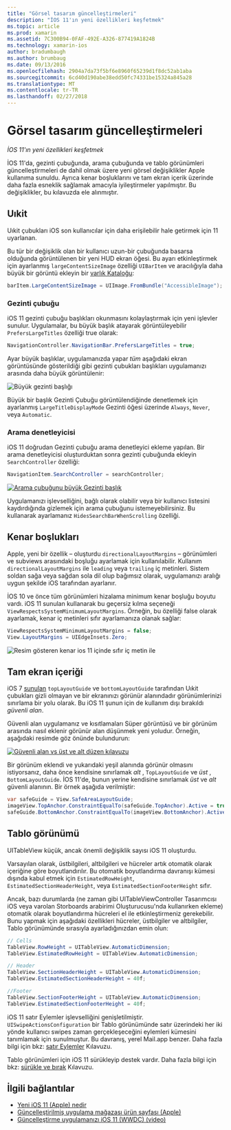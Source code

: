 ```yaml
---
title: "Görsel tasarım güncelleştirmeleri"
description: "İOS 11'ın yeni özellikleri keşfetmek"
ms.topic: article
ms.prod: xamarin
ms.assetid: 7C300B94-0FAF-492E-A326-877419A1824B
ms.technology: xamarin-ios
author: bradumbaugh
ms.author: brumbaug
ms.date: 09/13/2016
ms.openlocfilehash: 2904a7da73f5bf6e8960f65239d1f8dc52ab1aba
ms.sourcegitcommit: 6cd40d190abe38edd50fc74331be15324a845a28
ms.translationtype: MT
ms.contentlocale: tr-TR
ms.lasthandoff: 02/27/2018
---
```

# <a name="visual-design-updates"></a>Görsel tasarım güncelleştirmeleri

_İOS 11'ın yeni özellikleri keşfetmek_

İOS 11'da, gezinti çubuğunda, arama çubuğunda ve tablo görünümleri güncelleştirmeleri de dahil olmak üzere yeni görsel değişiklikler Apple kullanıma sunuldu. Ayrıca kenar boşluklarını ve tam ekran içerik üzerinde daha fazla esneklik sağlamak amacıyla iyileştirmeler yapılmıştır. Bu değişiklikler, bu kılavuzda ele alınmıştır.

## <a name="uikit"></a>Uıkit

Uıkit çubukları iOS son kullanıcılar için daha erişilebilir hale getirmek için 11 uyarlanan.

Bu tür bir değişiklik olan bir kullanıcı uzun-bir çubuğunda basarsa olduğunda görüntülenen bir yeni HUD ekran öğesi. Bu ayarı etkinleştirmek için ayarlanmış `largeContentSizeImage` özelliği `UIBarItem` ve aracılığıyla daha büyük bir görüntü ekleyin bir [varlık Kataloğu](~/ios/app-fundamentals/images-icons/displaying-an-image.md):

```csharp
barItem.LargeContentSizeImage = UIImage.FromBundle("AccessibleImage");
```

### <a name="navigation-bar"></a>Gezinti çubuğu
iOS 11 gezinti çubuğu başlıkları okunmasını kolaylaştırmak için yeni işlevler sunulur. Uygulamalar, bu büyük başlık atayarak görüntüleyebilir `PrefersLargeTitles` özelliği true olarak:

```csharp
NavigationController.NavigationBar.PrefersLargeTitles = true;
```

Ayar büyük başlıklar, uygulamanızda yapar _tüm_ aşağıdaki ekran görüntüsünde gösterildiği gibi gezinti çubukları başlıkları uygulamanızı arasında daha büyük görüntülenir:

![Büyük gezinti başlığı](visual-design-images/image7.png)

Büyük bir başlık Gezinti Çubuğu görüntülendiğinde denetlemek için ayarlanmış `LargeTitleDisplayMode` Gezinti öğesi üzerinde `Always`, `Never`, veya `Automatic`.

### <a name="search-controller"></a>Arama denetleyicisi

iOS 11 doğrudan Gezinti çubuğu arama denetleyici ekleme yapılan. Bir arama denetleyicisi oluşturduktan sonra gezinti çubuğunda ekleyin `SearchController` özelliği:

```csharp
NavigationItem.SearchController = searchController;
```

[![Arama çubuğunu büyük Gezinti başlık](visual-design-images/image8-sml.png)](visual-design-images/image8-sml.png)

Uygulamanızı işlevselliğini, bağlı olarak olabilir veya bir kullanıcı listesini kaydırdığında gizlemek için arama çubuğunu istemeyebilirsiniz. Bu kullanarak ayarlamanız `HidesSearchBarWhenScrolling` özelliği.

## <a name="margins"></a>Kenar boşlukları

Apple, yeni bir özellik – oluşturdu `directionalLayoutMargins` – görünümleri ve subviews arasındaki boşluğu ayarlamak için kullanılabilir. Kullanım `directionalLayoutMargins` ile `leading` veya `trailing` iç metinleri. Sistem soldan sağa veya sağdan sola dil olup bağımsız olarak, uygulamanızı aralığı uygun şekilde iOS tarafından ayarlanır.

İOS 10 ve önce tüm görünümleri hizalama minimum kenar boşluğu boyutu vardı. iOS 11 sunulan kullanarak bu geçersiz kılma seçeneği `ViewRespectsSystemMinimumLayoutMargins`. Örneğin, bu özelliği false olarak ayarlamak, kenar iç metinleri sıfır ayarlamanıza olanak sağlar:

```csharp
ViewRespectsSystemMinimumLayoutMargins = false;
View.LayoutMargins = UIEdgeInsets.Zero;
```
![Resim gösteren kenar ios 11 içinde sıfır iç metin ile](visual-design-images/image9.png)

<a name="fullscreen" />

## <a name="full-screen-content"></a>Tam ekran içeriği

iOS 7 [sunulan](~/ios/platform/introduction-to-ios7/ios7-ui.md#fullscreen) `topLayoutGuide` ve `bottomLayoutGuide` tarafından Uıkit çubukları gizli olmayan ve bir ekranınızı görünür alanındadır görünümlerinizi sınırlama bir yolu olarak. Bu iOS 11 şunun için de kullanım dışı bırakıldı _güvenli alan_.

Güvenli alan uygulamanız ve kısıtlamaları Süper görüntüsü ve bir görünüm arasında nasıl eklenir görünür alan düşünmek yeni yoludur. Örneğin, aşağıdaki resimde göz önünde bulundurun:

[![Güvenli alan vs üst ve alt düzen kılavuzu](visual-design-images/image10-sml.png)](visual-design-images/image10.png)

Bir görünüm eklendi ve yukarıdaki yeşil alanında görünür olmasını istiyorsanız, daha önce kendisine sınırlamak _alt_ , `TopLayoutGuide` ve _üst_ , `BottomLayoutGuide`. İOS 11'de, bunun yerine kendisine sınırlamak _üst_ ve _alt_ güvenli alanının. Bir örnek aşağıda verilmiştir:

```csharp
var safeGuide = View.SafeAreaLayoutGuide;
imageView.TopAnchor.ConstraintEqualTo(safeGuide.TopAnchor).Active = true;
safeGuide.BottomAnchor.ConstraintEqualTo(imageView.BottomAnchor).Active = true;
```

## <a name="table-view"></a>Tablo görünümü

UITableView küçük, ancak önemli değişiklik sayısı iOS 11 oluşturdu.

Varsayılan olarak, üstbilgileri, altbilgileri ve hücreler artık otomatik olarak içeriğine göre boyutlandırılır. Bu otomatik boyutlandırma davranışı kümesi dışında kabul etmek için `EstimatedRowHeight`, `EstimatedSectionHeaderHeight`, veya `EstimatedSectionFooterHeight` sıfır.

Ancak, bazı durumlarda (ne zaman gibi UITableViewController Tasarımcısı iOS veya varolan Storboards arabirimi Oluşturucusu'nda kullanırken ekleme) otomatik olarak boyutlandırma hücreleri el ile etkinleştirmeniz gerekebilir. Bunu yapmak için aşağıdaki özellikleri hücreler, üstbilgiler ve altbilgiler, Tablo görünümünde sırasıyla ayarladığınızdan emin olun:

```csharp
// Cells
TableView.RowHeight = UITableView.AutomaticDimension;
TableView.EstimatedRowHeight = UITableView.AutomaticDimension;

// Header
TableView.SectionHeaderHeight = UITableView.AutomaticDimension;
TableView.EstimatedSectionHeaderHeight = 40f;

//Footer
TableView.SectionFooterHeight = UITableView.AutomaticDimension;
TableView.EstimatedSectionFooterHeight = 40f;

```

iOS 11 satır Eylemler işlevselliğini genişletilmiştir. `UISwipeActionsConfiguration` bir Tablo görünümünde satır üzerindeki her iki yönde kullanıcı swipes zaman gerçekleşeceğini eylemleri kümesini tanımlamak için sunulmuştur. Bu davranış, yerel Mail.app benzer. Daha fazla bilgi için bkz: [satır Eylemler](~/ios/user-interface/controls/tables/row-action.md) Kılavuzu.

Tablo görünümleri için iOS 11 sürükleyip destek vardır. Daha fazla bilgi için bkz: [sürükle ve bırak](~/ios/platform/introduction-to-ios11/drag-and-drop.md#uitableview) Kılavuzu.


## <a name="related-links"></a>İlgili bağlantılar

- [Yeni iOS 11 (Apple) nedir](https://developer.apple.com/ios/)
- [Güncelleştirilmiş uygulama mağazası ürün sayfası (Apple)](https://developer.apple.com/app-store/product-page/)
- [Güncelleştirme uygulamanızı iOS 11 (WWDC) (video)](https://developer.apple.com/videos/play/wwdc2017/204/)
